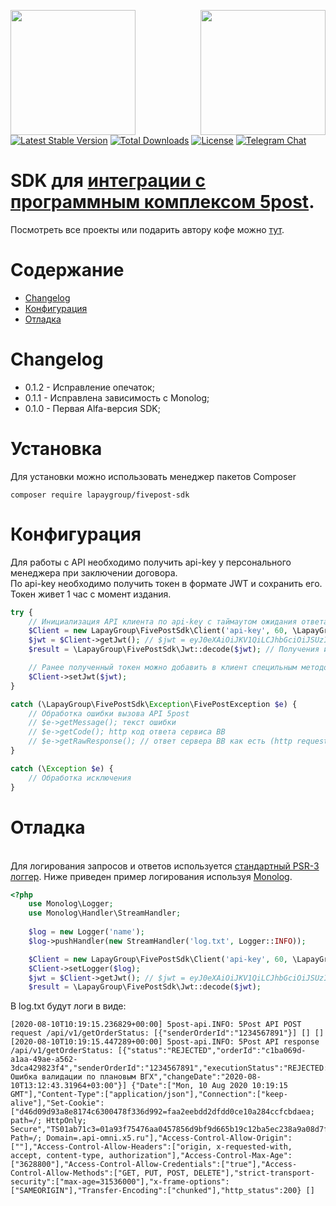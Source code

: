 
<a href="https://lapay.group/"><img align="left" width="200" src="https://lapay.group/lglogo.jpg"></a>
<a href="http://fivepost.ru"><img align="right" width="200" src="https://lapay.group/fivepostlogo.png"></a>    

<br /><br /><br />

[![Latest Stable Version](https://poser.pugx.org/lapaygroup/fivepost-sdk/v/stable)](https://packagist.org/packages/lapaygroup/fivepost-sdk)
[![Total Downloads](https://poser.pugx.org/lapaygroup/fivepost-sdk/downloads)](https://packagist.org/packages/lapaygroup/fivepost-sdk)
[![License](https://poser.pugx.org/lapaygroup/fivepost-sdk/license)](https://packagist.org/packages/lapaygroup/fivepost-sdk)
[![Telegram Chat](https://img.shields.io/badge/telegram-chat-blue.svg?logo=telegram)](https://t.me/phpboxberrysdk)

# SDK для [интеграции с программным комплексом 5post](http://fivepost.ru).  

Посмотреть все проекты или подарить автору кофе можно [тут](https://lapay.group/opensource).    

# Содержание    
- [Changelog](#changelog)    
- [Конфигурация](#configuration)  
- [Отладка](#debugging)  


<a name="links"><h1>Changelog</h1></a>  
- 0.1.2 - Исправление опечаток;  
- 0.1.1 - Исправлена зависимость с Monolog;  
- 0.1.0 - Первая Alfa-версия SDK;  

# Установка  
Для установки можно использовать менеджер пакетов Composer

    composer require lapaygroup/fivepost-sdk
    

<a name="configuration"><h1>Конфигурация</h1></a>  

Для работы с API необходимо получить api-key у персонального менеджера при заключении договора.    
По api-key необходимо получить токен в формате JWT и сохранить его. Токен живет 1 час с момент издания.   

```php
try {
    // Инициализация API клиента по api-key с таймаутом ожидания ответа 60 секунд
    $Client = new LapayGroup\FivePostSdk\Client('api-key', 60, \LapayGroup\FivePostSdk\Client::API_URI_PROD);
    $jwt = $Client->getJwt(); // $jwt = eyJ0eXAiOiJKV1QiLCJhbGciOiJSUzI1NiJ9.eyJzdWIiOiJPcGVuQVBJIiwiYXVkIjoiQTEyMjAxOSEiLCJhcGlrZXkiOiJBSlMxU0lTRHJrNmRyMFpYazVsZVQxdFBGZDRvcXNIYSIsImlzcyI6InVybjovL0FwaWdlZSIsInBhcnRuZXJJZCI6ImIyNzNlYzQ0LThiMDAtNDliMS04OWVlLWQ4Njc5NjMwZDk0OCIsImV4cCI6MTU5NzA4OTk1OCwiaWF0IjoxNTk3MDg2MzU4LCJqdGkiOiI4YTIyZmUzNy1mMzc0LTQ0NDctOGMzMC05N2ZiYjJjOGQ3MTkifQ.G_XQ6vdk7bXfIeMJer7z5WUFqnwlp0qUt6RxaCINZt3b97ZUwPMI1-1FNKQhFwmCHJGpTYyBJKHgtY3uJZOWDAszjPMIHrQrcnJLSzJisNiy6z3cMbpf-UgD-RgebuaYyEgZ81rekL5aUN6r5rqWHbxcxEGY22lTy9uEWwxF_-UdVLEW9O9Z9M9IMlL5_7ACVu-ID2n6zFk_QJnEumJcBSqb6JFh2TWvUPnjnUt5AOiD7gNRXKsBvoC6InSfGoMA461cxu-rAazhNq5fkqFSdrIUyz0kvAb3UI4hs_6xJy9tXPpXIQY7LQUZqQGp5BT8pasfhAJ_4CCATbqxIHmY9w
    $result = \LapayGroup\FivePostSdk\Jwt::decode($jwt); // Получения информации из токена (payload)

    // Ранее полученный токен можно добавить в клиент специльным методом
    $Client->setJwt($jwt);
}

catch (\LapayGroup\FivePostSdk\Exception\FivePostException $e) {
    // Обработка ошибки вызова API 5post
    // $e->getMessage(); текст ошибки 
    // $e->getCode(); http код ответа сервиса BB
    // $e->getRawResponse(); // ответ сервера BB как есть (http request body)
}

catch (\Exception $e) {
    // Обработка исключения
}
```


<a name="debugging"><h1>Отладка</h1></a>  
Для логирования запросов и ответов используется [стандартный PSR-3 логгер](https://github.com/php-fig/fig-standards/blob/master/accepted/PSR-3-logger-interface.md). 
Ниже приведен пример логирования используя [Monolog](https://github.com/Seldaek/monolog).  

```php
<?php
    use Monolog\Logger;
    use Monolog\Handler\StreamHandler;
    
    $log = new Logger('name');
    $log->pushHandler(new StreamHandler('log.txt', Logger::INFO));

    $Client = new LapayGroup\FivePostSdk\Client('api-key', 60, \LapayGroup\FivePostSdk\Client::API_URI_PROD);
    $Client->setLogger($log);
    $jwt = $Client->getJwt(); // $jwt = eyJ0eXAiOiJKV1QiLCJhbGciOiJSUzI1NiJ9.eyJzdWIiOiJPcGVuQVBJIiwiYXVkIjoiQTEyMjAxOSEiLCJhcGlrZXkiOiJBSlMxU0lTRHJrNmRyMFpYazVsZVQxdFBGZDRvcXNIYSIsImlzcyI6InVybjovL0FwaWdlZSIsInBhcnRuZXJJZCI6ImIyNzNlYzQ0LThiMDAtNDliMS04OWVlLWQ4Njc5NjMwZDk0OCIsImV4cCI6MTU5NzA4OTk1OCwiaWF0IjoxNTk3MDg2MzU4LCJqdGkiOiI4YTIyZmUzNy1mMzc0LTQ0NDctOGMzMC05N2ZiYjJjOGQ3MTkifQ.G_XQ6vdk7bXfIeMJer7z5WUFqnwlp0qUt6RxaCINZt3b97ZUwPMI1-1FNKQhFwmCHJGpTYyBJKHgtY3uJZOWDAszjPMIHrQrcnJLSzJisNiy6z3cMbpf-UgD-RgebuaYyEgZ81rekL5aUN6r5rqWHbxcxEGY22lTy9uEWwxF_-UdVLEW9O9Z9M9IMlL5_7ACVu-ID2n6zFk_QJnEumJcBSqb6JFh2TWvUPnjnUt5AOiD7gNRXKsBvoC6InSfGoMA461cxu-rAazhNq5fkqFSdrIUyz0kvAb3UI4hs_6xJy9tXPpXIQY7LQUZqQGp5BT8pasfhAJ_4CCATbqxIHmY9w
    $result = \LapayGroup\FivePostSdk\Jwt::decode($jwt);
```

В log.txt будут логи в виде:
```
[2020-08-10T10:19:15.236829+00:00] 5post-api.INFO: 5Post API POST request /api/v1/getOrderStatus: [{"senderOrderId":"1234567891"}] [] []
[2020-08-10T10:19:15.447289+00:00] 5post-api.INFO: 5Post API response /api/v1/getOrderStatus: [{"status":"REJECTED","orderId":"c1ba069d-a1aa-49ae-a562-3dca429823f4","senderOrderId":"1234567891","executionStatus":"REJECTED: Ошибка валидации по плановым ВГХ","changeDate":"2020-08-10T13:12:43.31964+03:00"}] {"Date":["Mon, 10 Aug 2020 10:19:15 GMT"],"Content-Type":["application/json"],"Connection":["keep-alive"],"Set-Cookie":["d46d09d93a8e8174c6300478f336d992=faa2eebdd2dfdd0ce10a284ccfcbdaea; path=/; HttpOnly; Secure","TS01ab71c3=01a93f75476aa0457856d9bf9d665b19c12ba5ec238a9a08d7fe077961dddc634278c540aed3dd2010a567571da4de02529e7117e9f863d3ac1f9716c0e5a25f8446c685c6; Path=/; Domain=.api-omni.x5.ru"],"Access-Control-Allow-Origin":[""],"Access-Control-Allow-Headers":["origin, x-requested-with, accept, content-type, authorization"],"Access-Control-Max-Age":["3628800"],"Access-Control-Allow-Credentials":["true"],"Access-Control-Allow-Methods":["GET, PUT, POST, DELETE"],"strict-transport-security":["max-age=31536000"],"x-frame-options":["SAMEORIGIN"],"Transfer-Encoding":["chunked"],"http_status":200} []

```